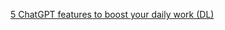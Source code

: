 

[5 ChatGPT features to boost your daily work (DL)](https://medium.com/geekculture/5-chatgpt-features-to-boost-your-daily-work-404478fd70ca)

